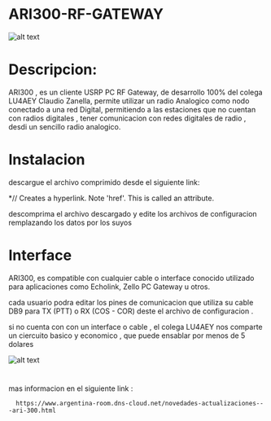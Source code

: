 # ARI300-RF-GATEWAY

![alt text](https://raw.githubusercontent.com/hp3icc/ARI300-RF-GATEWAY/main/ari300rf-gateway.jpg)

#

# Descripcion:

ARI300 , es un cliente USRP PC RF Gateway, de desarrollo 100% del colega LU4AEY Claudio Zanella, permite utilizar un radio Analogico como nodo conectado a una red Digital, permitiendo a las estaciones que no cuentan con radios digitales , tener comunicacion con redes digitales de radio , desdi un sencillo radio analogico.

#

# Instalacion 

descargue el archivo comprimido desde el siguiente link:


<a href="https://github.com/hp3icc/ARI300-RF-GATEWAY/blob/main/ARI300_RF_Gateway.zip?raw=true"></a> 
*// Creates a hyperlink. Note 'href'. This is called an attribute.

descomprima el archivo descargado y edite los archivos de configuracion remplazando los datos por los suyos 

#

# Interface

ARI300, es compatible con cualquier cable o interface conocido utilizado para aplicaciones como Echolink, Zello PC Gateway u otros.

cada usuario podra editar los pines de comunicacion que utiliza su cable DB9 para TX (PTT) o RX (COS - COR) deste el archivo de configuracion .

si no cuenta con con un interface o cable , el colega LU4AEY nos comparte un ciercuito basico y economico , que puede ensablar por menos de 5 dolares 

![alt text](https://raw.githubusercontent.com/hp3icc/ARI300-RF-GATEWAY/main/Interface-ARI300--Circuito-Electrico-.jpg)

#

mas informacion en el siguiente link :

      https://www.argentina-room.dns-cloud.net/novedades-actualizaciones---ari-300.html 
